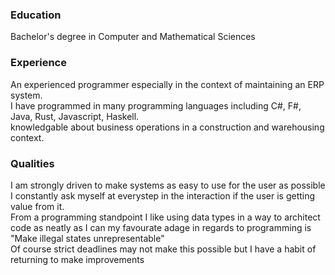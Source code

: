 
###  Education


Bachelor's degree in Computer and Mathematical Sciences

### Experience

An experienced programmer especially in the context of maintaining an ERP system.<br>
I have programmed in many programming languages including C#, F#, Java, Rust, Javascript, Haskell.<br>
knowledgable about business operations in a construction and warehousing context.<br>

### Qualities 


I am strongly driven to make systems as easy to use for the user as possible I constantly ask myself at everystep
in the interaction if the user is getting value from it.<br>
From a programming standpoint I like using data types in a way to architect code as neatly as I can my favourate
adage in regards to programming is "Make illegal states unrepresentable"<br>
Of course strict deadlines may not make this possible but I have a habit of returning to make improvements


